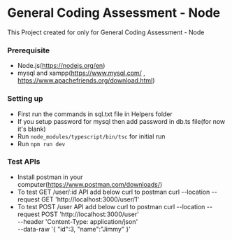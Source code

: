 # General Coding Assessment - Node

This Project created for only for General Coding Assessment - Node

### Prerequisite

- Node.js(https://nodejs.org/en)
- mysql and xampp(https://www.mysql.com/ , https://www.apachefriends.org/download.html)

### Setting up

- First run the commands in sql.txt file in Helpers folder
- If you setup password for mysql then add password in db.ts file(for now it's blank)
- Run `node_modules/typescript/bin/tsc` for initial run
- Run `npm run dev`

### Test APIs

- Install postman in your computer(https://www.postman.com/downloads/)
- To test GET /user/:id API add below curl to postman
  curl --location --request GET 'http://localhost:3000/user/1'
- To test POST /user API add below curl to postman
  curl --location --request POST 'http://localhost:3000/user' \
   --header 'Content-Type: application/json' \
   --data-raw '{
  "id":3,
  "name":"Jimmy"
  }'
